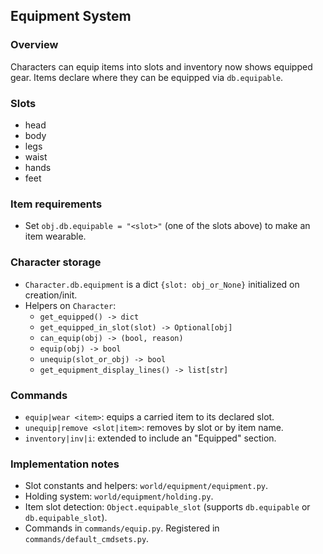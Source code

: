 ## Equipment System

### Overview
Characters can equip items into slots and inventory now shows equipped gear. Items declare where they can be equipped via `db.equipable`.

### Slots
- head
- body
- legs
- waist
- hands
- feet

### Item requirements
- Set `obj.db.equipable = "<slot>"` (one of the slots above) to make an item wearable.

### Character storage
- `Character.db.equipment` is a dict `{slot: obj_or_None}` initialized on creation/init.
- Helpers on `Character`:
  - `get_equipped() -> dict`
  - `get_equipped_in_slot(slot) -> Optional[obj]`
  - `can_equip(obj) -> (bool, reason)`
  - `equip(obj) -> bool`
  - `unequip(slot_or_obj) -> bool`
  - `get_equipment_display_lines() -> list[str]`

### Commands
- `equip|wear <item>`: equips a carried item to its declared slot.
- `unequip|remove <slot|item>`: removes by slot or by item name.
- `inventory|inv|i`: extended to include an "Equipped" section.

### Implementation notes
- Slot constants and helpers: `world/equipment/equipment.py`.
- Holding system: `world/equipment/holding.py`.
- Item slot detection: `Object.equipable_slot` (supports `db.equipable` or `db.equipable_slot`).
- Commands in `commands/equip.py`. Registered in `commands/default_cmdsets.py`.
